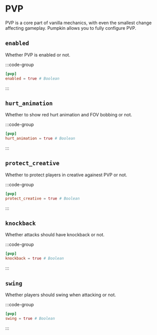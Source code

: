 # PVP

PVP is a core part of vanilla mechanics, with even the smallest change affecting gameplay. Pumpkin allows you to fully configure PVP.

## `enabled`

Whether PVP is enabled or not.

:::code-group
```toml [features.toml]
[pvp]
enabled = true # Boolean
```
:::

## `hurt_animation`

Whether to show red hurt animation and FOV bobbing or not.

:::code-group
```toml [features.toml]
[pvp]
hurt_animation = true # Boolean
```
:::

## `protect_creative`

Whether to protect players in creative againest PVP or not.

:::code-group
```toml [features.toml]
[pvp]
protect_creative = true # Boolean
```
:::

## `knockback`

Whether attacks should have knockback or not.

:::code-group
```toml [features.toml]
[pvp]
knockback = true # Boolean
```
:::

## `swing`

Whether players should swing when attacking or not.

:::code-group
```toml [features.toml]
[pvp]
swing = true # Boolean
```
:::
